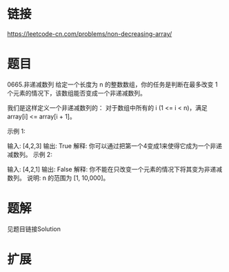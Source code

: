 ﻿# 链接
https://leetcode-cn.com/problems/non-decreasing-array/

# 题目
0665.非递减数列
给定一个长度为 n 的整数数组，你的任务是判断在最多改变 1 个元素的情况下，该数组能否变成一个非递减数列。

我们是这样定义一个非递减数列的： 对于数组中所有的 i (1 <= i < n)，满足 array[i] <= array[i + 1]。

示例 1:

输入: [4,2,3]
输出: True
解释: 你可以通过把第一个4变成1来使得它成为一个非递减数列。
示例 2:

输入: [4,2,1]
输出: False
解释: 你不能在只改变一个元素的情况下将其变为非递减数列。
说明:  n 的范围为 [1, 10,000]。


# 题解
见题目链接Solution

# 扩展
